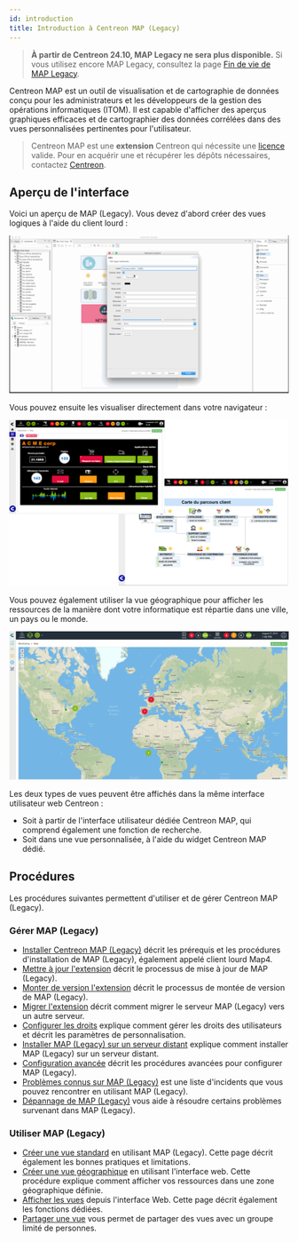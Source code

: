 ```yaml
---
id: introduction
title: Introduction à Centreon MAP (Legacy)
---
```


> **À partir de Centreon 24.10, MAP Legacy ne sera plus disponible.** Si vous utilisez encore MAP Legacy, consultez la page [Fin de vie de MAP Legacy](https://docs.centreon.com/fr/docs/graph-views/map-legacy-eol/).

Centreon MAP est un outil de visualisation et de cartographie de données conçu pour les administrateurs et les développeurs de la gestion des opérations informatiques (ITOM).
Il est capable d'afficher des aperçus graphiques efficaces et de cartographier des données corrélées dans des vues personnalisées pertinentes pour l'utilisateur.

> Centreon MAP est une **extension** Centreon qui nécessite une [licence](../administration/licenses.md) valide.
> Pour en acquérir une et récupérer les dépôts nécessaires, contactez [Centreon](mailto:sales@centreon.com).

## Aperçu de l'interface

Voici un aperçu de MAP (Legacy). Vous devez d'abord créer des vues logiques à l'aide du client lourd :

![image](../assets/graph-views/desktop.gif)

Vous pouvez ensuite les visualiser directement dans votre navigateur :

![image](../assets/graph-views/first_page_web.png)

Vous pouvez également utiliser la vue géographique pour afficher les ressources de la manière dont votre informatique est répartie dans une ville, un pays ou le monde.

![image](../assets/graph-views/display_geo_view.gif)

Les deux types de vues peuvent être affichés dans la même interface utilisateur web Centreon :

- Soit à partir de l'interface utilisateur dédiée Centreon MAP, qui comprend également une fonction de recherche.
- Soit dans une vue personnalisée, à l'aide du widget Centreon MAP dédié.

## Procédures

Les procédures suivantes permettent d'utiliser et de gérer Centreon MAP (Legacy).

### Gérer MAP (Legacy)
  - [Installer Centreon MAP (Legacy)](install.md) décrit les prérequis et les procédures d'installation de MAP (Legacy), également appelé client lourd Map4.
  - [Mettre à jour l'extension](update.md) décrit le processus de mise à jour de MAP (Legacy).
  - [Monter de version l'extension](upgrade.md) décrit le processus de montée de version de MAP (Legacy).
  - [Migrer l'extension](migrate.md) décrit comment migrer le serveur MAP (Legacy) vers un autre serveur.
  - [Configurer les droits](configuration.md) explique comment gérer les droits des utilisateurs et décrit les paramètres de personnalisation.
  - [Installer MAP (Legacy) sur un serveur distant](remote-server.md) explique comment installer MAP (Legacy) sur un serveur distant.
  - [Configuration avancée](advanced-configuration.md) décrit les procédures avancées pour configurer MAP (Legacy).
  - [Problèmes connus sur MAP (Legacy)](known-issues.md) est une liste d'incidents que vous pouvez rencontrer en utilisant MAP (Legacy).
  - [Dépannage de MAP (Legacy)](troubleshooter.md) vous aide à résoudre certains problèmes survenant dans MAP (Legacy).

### Utiliser MAP (Legacy)
  - [Créer une vue standard](create-standard-view.md) en utilisant MAP (Legacy). Cette page décrit également les bonnes pratiques et limitations.
  - [Créer une vue géographique](create-geo-views.md) en utilisant l'interface web. Cette procédure explique comment afficher vos ressources dans une zone géographique définie.
  - [Afficher les vues](display-view.md) depuis l'interface Web. Cette page décrit également les fonctions dédiées.
  - [Partager une vue](share-view.md) vous permet de partager des vues avec un groupe limité de personnes.
